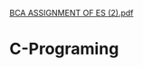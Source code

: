 [BCA ASSIGNMENT OF ES (2).pdf](https://github.com/devvratshukla/C-Programing/files/10576348/BCA.ASSIGNMENT.OF.ES.2.pdf)
# C-Programing
